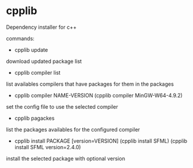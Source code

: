 # cpplib
Dependency installer for c++

commands:

 * cpplib update
 
download updated package list
 
 * cpplib compiler list
 
list availables compilers that have packages for them in the packages
 
 * cpplib compiler NAME-VERSION (cpplib compiler MinGW-W64-4.9.2)
 
set the config file to use the selected compiler

 * cpplib pagackes
 
list the packages availables for the configured compiler

 * cpplib install PACKAGE [version=VERSION] (cpplib install SFML) (cpplib install SFML version=2.4.0)
 
install the selected package with optional version


